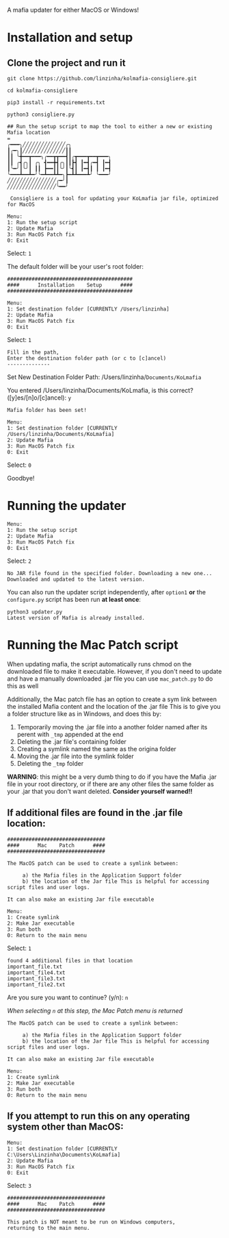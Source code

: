 A mafia updater for either MacOS or Windows!

# Installation and setup

## Clone the project and run it
`git clone https://github.com/linzinha/kolmafia-consigliere.git`

`cd kolmafia-consigliere`

`pip3 install -r requirements.txt`

`python3 consigliere.py`
```
## Run the setup script to map the tool to either a new or existing Mafia location
=
╭━━━╮╱╱╱╱╱╱╱╱╱╱╱╱╱╱╭╮
┃╭━╮┃╱╱╱╱╱╱╱╱╱╱╱╱╱╱┃┃
┃┃ ╰╋━━┳━━━╮╭━━┳┳━━┫┃╭┳━━━┳━━┳━━━╮
┃┃ ╭┫╭╮┃ ╭╮ ┫━━╋┫╭╮┃┃┣┫ ┃━┫╭━┫ ┃━┫
┃╰━╯┃╰╯┃ ┃┃ ┣━━┃┃╰╯┃╰┫┃ ┃━┫┃ ┃ ┃━┫
╰━━━┻━━┻━╯╰━┻━━┻┻━╮┣━┻┻━━━┻╯ ╰━━━╯
╱╱╱╱╱╱╱╱╱╱╱╱╱╱╱╱╭━╯┃
╱╱╱╱╱╱╱╱╱╱╱╱╱╱╱╱╰━━╯

 Consigliere is a tool for updating your KoLmafia jar file, optimized for MacOS

Menu:
1: Run the setup script
2: Update Mafia
3: Run MacOS Patch fix
0: Exit
```
Select: `1`

The default folder will be your user's root folder:
```
#########################################
####      Installation    Setup      ####
#########################################

Menu:
1: Set destination folder [CURRENTLY /Users/linzinha]
2: Update Mafia
3: Run MacOS Patch fix
0: Exit
```

Select: `1`

```
Fill in the path, 
Enter the destination folder path (or c to [c]ancel)
--------------
```
Set New Destination Folder Path: /Users/linzinha/`Documents/KoLmafia`

You entered /Users/linzinha/Documents/KoLmafia, is this correct? ([y]es/[n]o/[c]ancel): `y`
```
Mafia folder has been set!

Menu:
1: Set destination folder [CURRENTLY /Users/linzinha/Documents/KoLmafia]
2: Update Mafia
3: Run MacOS Patch fix
0: Exit
```
Select: `0`

Goodbye!

# Running the updater
```
Menu:
1: Run the setup script
2: Update Mafia
3: Run MacOS Patch fix
0: Exit
```
Select: `2`

```
No JAR file found in the specified folder. Downloading a new one...
Downloaded and updated to the latest version.
```
You can also run the updater script independently, after `option1` **or** the `configure.py` script has been run **at least once**:
```
python3 updater.py
Latest version of Mafia is already installed.
```

# Running the Mac Patch script
When updating mafia, the script automatically runs chmod on the downloaded file to make it executable. 
However, if you don't need to update and have a manually downloaded .jar file you can use `mac_patch.py` to do this as well

Additionally, the Mac patch file has an option to create a sym link between the installed Mafia content and the location of the .jar file
This is to give you a folder structure like as in Windows, and does this by:
1. Temporarily moving the .jar file into a another folder named after its perent with `_tmp` appended at the end
2. Deleting the .jar file's containing folder
3. Creating a symlink named the same as the origina folder
4. Moving the .jar file into the symlink folder
5. Deleting the `_tmp` folder

**WARNING**: this might be a very dumb thing to do if you have the Mafia .jar file in your root directory, or if there are any other files the same folder as your .jar that you don't want deleted.
**Consider yourself warned!!**

## If additional files are found in the .jar file location:

```
################################
####      Mac    Patch      ####
################################

The MacOS patch can be used to create a symlink between: 

     a) the Mafia files in the Application Support folder 
     b) the location of the Jar file This is helpful for accessing script files and user logs.

It can also make an existing Jar file executable

Menu:
1: Create symlink
2: Make Jar executable
3: Run both
0: Return to the main menu
```

Select: `1`

```
found 4 additional files in that location
important_file.txt
important_file4.txt
important_file3.txt
important_file2.txt
```
Are you sure you want to continue? (y/n): `n`

*When selecting `n` at this step, the  Mac Patch menu is returned*
```
The MacOS patch can be used to create a symlink between: 

     a) the Mafia files in the Application Support folder 
     b) the location of the Jar file This is helpful for accessing script files and user logs.

It can also make an existing Jar file executable

Menu:
1: Create symlink
2: Make Jar executable
3: Run both
0: Return to the main menu
```
## If you attempt to run this on any operating system other than MacOS:
```
Menu:
1: Set destination folder [CURRENTLY C:\Users\Linzinha\Documents\KoLmafia]
2: Update Mafia
3: Run MacOS Patch fix
0: Exit
```
Select: `3`
```
################################
####      Mac    Patch      ####
################################

This patch is NOT meant to be run on Windows computers,
returning to the main menu.
```

